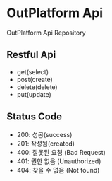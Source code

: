 # OutPlatform Api
OutPlatform Api Repository

## Restful Api
- get(select)
- post(create)
- delete(delete)
- put(update)

## Status Code
- 200: 성공(success)
- 201: 작성됨(created)
- 400: 잘못된 요청 (Bad Request)
- 401: 권한 없음 (Unauthorized)
- 404: 찾을 수 없음 (Not found)
